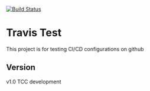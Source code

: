 [![Build Status](https://travis-ci.org/robertosilvino/TravisTest.svg?branch=v1.0_TCC_development)](https://travis-ci.org/robertosilvino/TravisTest)

# Travis Test
This project is for testing CI/CD configurations on github

## Version
v1.0
TCC
development
